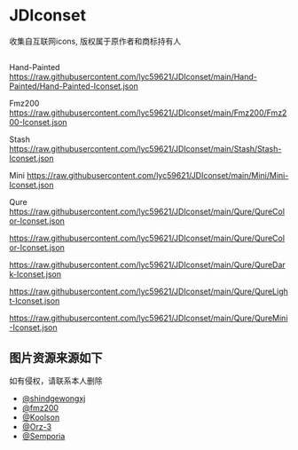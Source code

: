 # JDIconset
收集自互联网icons, 版权属于原作者和商标持有人


##
Hand-Painted  https://raw.githubusercontent.com/lyc59621/JDIconset/main/Hand-Painted/Hand-Painted-Iconset.json


Fmz200 https://raw.githubusercontent.com/lyc59621/JDIconset/main/Fmz200/Fmz200-Iconset.json


Stash https://raw.githubusercontent.com/lyc59621/JDIconset/main/Stash/Stash-Iconset.json

Mini https://raw.githubusercontent.com/lyc59621/JDIconset/main/Mini/Mini-Iconset.json


Qure https://raw.githubusercontent.com/lyc59621/JDIconset/main/Qure/QureColor-Iconset.json

https://raw.githubusercontent.com/lyc59621/JDIconset/main/Qure/QureColor-Iconset.json

https://raw.githubusercontent.com/lyc59621/JDIconset/main/Qure/QureDark-Iconset.json

https://raw.githubusercontent.com/lyc59621/JDIconset/main/Qure/QureLight-Iconset.json

https://raw.githubusercontent.com/lyc59621/JDIconset/main/Qure/QureMini-Iconset.json




## 图片资源来源如下
如有侵权，请联系本人删除

- [@shindgewongxj](https://github.com/shindgewongxj/WHATSINStash?tab=readme-ov-file)
- [@fmz200](https://github.com/fmz200/wool_scripts/tree/main/icons)
- [@Koolson](https://github.com/Koolson/Qure)
- [@Orz-3](https://github.com/Orz-3/mini)
- [@Semporia](https://github.com/Semporia/Hand-Painted-icon)
